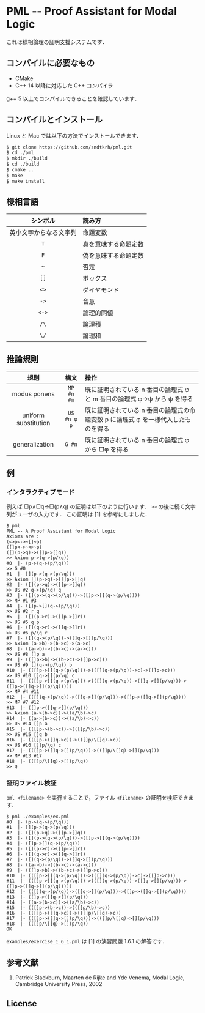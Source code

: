 # PML -- Proof Assistant for Modal Logic

これは様相論理の証明支援システムです．

## コンパイルに必要なもの

- CMake
- C++ 14 以降に対応した C++ コンパイラ

g++ 5 以上でコンパイルできることを確認しています．

## コンパイルとインストール

Linux と Mac では以下の方法でインストールできます．

```bash
$ git clone https://github.com/sndtkrh/pml.git
$ cd ./pml
$ mkdir ./build
$ cd ./build
$ cmake ..
$ make
$ make install
```

## 様相言語

| シンボル | 読み方 |
|:-:|:--|
| 英小文字からなる文字列 | 命題変数 |
| `T` | 真を意味する命題定数 |
| `F` | 偽を意味する命題定数 |
| `~` | 否定 |
| `[]` | ボックス |
| `<>` | ダイヤモンド |
| `->` | 含意 |
| `<->` | 論理的同値 |
| `/\` | 論理積 |
| `\/` | 論理和 |

## 推論規則

| 規則 | 構文 | 操作 |
|:-:|:-:|:-|
| modus ponens | `MP #n #m` | 既に証明されている n 番目の論理式 φ と m 番目の論理式 φ→ψ から ψ を得る |
| uniform substitution | `US #n φ p` | 既に証明されている n 番目の論理式の命題変数 p に論理式 φ を一様代入したものを得る |
| generalization | `G #n` | 既に証明されている n 番目の論理式 φ から □φ を得る |


## 例

### インタラクティブモード

例えば □p∧□q→□(p∧q) の証明は以下のように行います．
`>>` の後に続く文字列がユーザの入力です．
この証明は [1] を参考にしました．

```
$ pml
PML -- A Proof Assistant for Modal Logic
Axioms are :
(<>p<->~[]~p)
([]p<->~<>~p)
([](p->q)->([]p->[]q))
>> Axiom p->(q->(p/\q))
#0  |- (p->(q->(p/\q)))
>> G #0
#1  |- [](p->(q->(p/\q)))
>> Axiom [](p->q)->([]p->[]q)
#2  |- ([](p->q)->([]p->[]q))
>> US #2 q->(p/\q) q
#3  |- ([](p->(q->(p/\q)))->([]p->[](q->(p/\q))))
>> MP #1 #3
#4  |- ([]p->[](q->(p/\q)))
>> US #2 r q
#5  |- ([](p->r)->([]p->[]r))
>> US #5 q p
#6  |- ([](q->r)->([]q->[]r))
>> US #6 p/\q r
#7  |- ([](q->(p/\q))->([]q->[](p/\q)))
>> Axiom (a->b)->(b->c)->(a->c)
#8  |- ((a->b)->((b->c)->(a->c)))
>> US #8 []p a
#9  |- (([]p->b)->((b->c)->([]p->c)))
>> US #9 [](q->(p/\q)) b  
#10  |- (([]p->[](q->(p/\q)))->(([](q->(p/\q))->c)->([]p->c)))
>> US #10 []q->[](p/\q) c
#11  |- (([]p->[](q->(p/\q)))->(([](q->(p/\q))->([]q->[](p/\q)))->([]p->([]q->[](p/\q)))))
>> MP #4 #11
#12  |- (([](q->(p/\q))->([]q->[](p/\q)))->([]p->([]q->[](p/\q))))
>> MP #7 #12
#13  |- ([]p->([]q->[](p/\q)))
>> Axiom (a->(b->c))->((a/\b)->c)
#14  |- ((a->(b->c))->((a/\b)->c))
>> US #14 []p a
#15  |- (([]p->(b->c))->(([]p/\b)->c))
>> US #15 []q b
#16  |- (([]p->([]q->c))->(([]p/\[]q)->c))
>> US #16 [](p/\q) c
#17  |- (([]p->([]q->[](p/\q)))->(([]p/\[]q)->[](p/\q)))
>> MP #13 #17
#18  |- (([]p/\[]q)->[](p/\q))
>> Q
```

### 証明ファイル検証

`pml <filename>` を実行することで，ファイル `<filename>` の証明を検証できます．

```
$ pml ./examples/ex.pml
#0  |- (p->(q->(p/\q)))
#1  |- [](p->(q->(p/\q)))
#2  |- ([](p->q)->([]p->[]q))
#3  |- ([](p->(q->(p/\q)))->([]p->[](q->(p/\q))))
#4  |- ([]p->[](q->(p/\q)))
#5  |- ([](p->r)->([]p->[]r))
#6  |- ([](q->r)->([]q->[]r))
#7  |- ([](q->(p/\q))->([]q->[](p/\q)))
#8  |- ((a->b)->((b->c)->(a->c)))
#9  |- (([]p->b)->((b->c)->([]p->c)))
#10  |- (([]p->[](q->(p/\q)))->(([](q->(p/\q))->c)->([]p->c)))
#11  |- (([]p->[](q->(p/\q)))->(([](q->(p/\q))->([]q->[](p/\q)))->([]p->([]q->[](p/\q)))))
#12  |- (([](q->(p/\q))->([]q->[](p/\q)))->([]p->([]q->[](p/\q))))
#13  |- ([]p->([]q->[](p/\q)))
#14  |- ((a->(b->c))->((a/\b)->c))
#15  |- (([]p->(b->c))->(([]p/\b)->c))
#16  |- (([]p->([]q->c))->(([]p/\[]q)->c))
#17  |- (([]p->([]q->[](p/\q)))->(([]p/\[]q)->[](p/\q)))
#18  |- (([]p/\[]q)->[](p/\q))
OK
```

`examples/exercise_1_6_1.pml` は [1] の演習問題 1.6.1 の解答です．

## 参考文献

1. Patrick Blackburn, Maarten de Rijke and Yde Venema, Modal Logic, Cambridge University Press, 2002

## License
